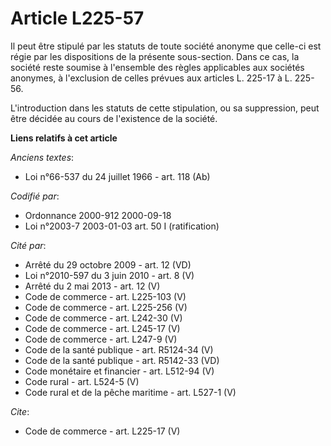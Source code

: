 # Article L225-57

Il peut être stipulé par les statuts de toute société anonyme que celle-ci est régie par les dispositions de la présente
sous-section. Dans ce cas, la société reste soumise à l'ensemble des règles applicables aux sociétés anonymes, à l'exclusion
de celles prévues aux articles L. 225-17 à L. 225-56. 

L'introduction dans les statuts de cette stipulation, ou sa suppression, peut être décidée au cours de l'existence de la
société.

**Liens relatifs à cet article**

_Anciens textes_:

  - Loi n°66-537 du 24 juillet 1966 - art. 118 (Ab)

_Codifié par_:

  - Ordonnance 2000-912 2000-09-18
  - Loi n°2003-7 2003-01-03 art. 50 I (ratification)

_Cité par_:

  - Arrêté du 29 octobre 2009 - art. 12 (VD)
  - Loi n°2010-597 du 3 juin 2010 - art. 8 (V)
  - Arrêté du 2 mai 2013 - art. 12 (V)
  - Code de commerce - art. L225-103 (V)
  - Code de commerce - art. L225-256 (V)
  - Code de commerce - art. L242-30 (V)
  - Code de commerce - art. L245-17 (V)
  - Code de commerce - art. L247-9 (V)
  - Code de la santé publique - art. R5124-34 (V)
  - Code de la santé publique - art. R5142-33 (VD)
  - Code monétaire et financier - art. L512-94 (V)
  - Code rural - art. L524-5 (V)
  - Code rural et de la pêche maritime - art. L527-1 (V)

_Cite_:

  - Code de commerce - art. L225-17 (V)
